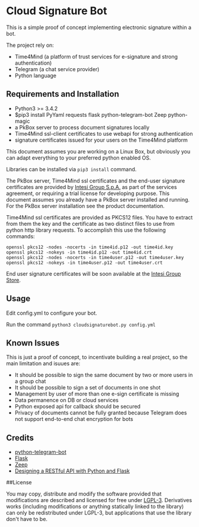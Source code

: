 # Cloud Signature Bot

This is a simple proof of concept implementing electronic signature within a bot.

The project rely on:
* Time4Mind (a platform of trust services for e-signature and strong authentication)
* Telegram (a chat service provider)
* Python language

## Requirements and Installation

* Python3 >= 3.4.2
* $pip3 install PyYaml requests flask python-telegram-bot Zeep python-magic
* a PkBox server to process document signatures locally
* Time4Mind ssl-client certificates to use webapi for strong authentication
* signature certificates issued for your users on the Time4Mind platform

This document assumes you are working on a Linux Box, but obviously you can adapt everything to your preferred python enabled OS.

Libraries can be installed via `pip3 install` command.

The PkBox server, Time4Mind ssl certificates and the  end-user signature certificates are provided by [Intesi Group S.p.A.](http://www.intesigroup.com) as part of the services agreement, or requiring a trial license for developing purpose. This document assumes you already have a PkBox server installed and running. For the PkBox server installation see the product documentation. 

Time4Mind ssl certificates are provided as PKCS12 files. You have to extract from them the key and the certificate as two distinct files to use from python http library requests. To accomplish this use the following commands:
```
openssl pkcs12 -nodes -nocerts -in time4id.p12 -out time4id.key
openssl pkcs12 -nokeys -in time4id.p12 -out time4id.crt
openssl pkcs12 -nodes -nocerts -in time4user.p12 -out time4user.key
openssl pkcs12 -nokeys -in time4user.p12 -out time4user.crt
```
End user signature certificates will be soon available at the [Intesi Group Store](https://www.intesigroup.com).

## Usage

Edit config.yml to configure your bot.

Run the command `python3 cloudsignaturebot.py config.yml`

## Known Issues

This is just a proof of concept, to incentivate building a real project, so the main limitation and isuues are: 
* It should be possible to sign the same document by two or more users in a group chat
* It should be possible to sign a set of documents in one shot 
* Management by user of more than one e-sign certificate is missing
* Data permanence on DB or cloud services
* Python exposed api for callback should be secured
* Privacy of documents cannot be fully granted because Telegram does not support end-to-end chat encryption for bots

## Credits

* [python-telegram-bot](https://python-telegram-bot.org/)
* [Flask](http://flask.pocoo.org/)
* [Zeep](http://flask.pocoo.org/)
* [Designing a RESTful API with Python and Flask](https://blog.miguelgrinberg.com/post/designing-a-restful-api-with-python-and-flask)


##License

You may copy, distribute and modify the software provided that modifications are described and licensed for free under [LGPL-3](https://www.gnu.org/licenses/lgpl-3.0.html). Derivatives works (including modifications or anything statically linked to the library) can only be redistributed under LGPL-3, but applications that use the library don't have to be.
